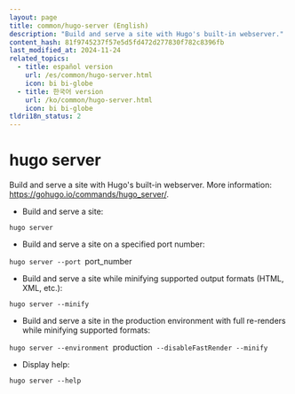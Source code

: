 ```yaml
---
layout: page
title: common/hugo-server (English)
description: "Build and serve a site with Hugo's built-in webserver."
content_hash: 81f9745237f57e5d5fd472d277830f782c8396fb
last_modified_at: 2024-11-24
related_topics:
  - title: español version
    url: /es/common/hugo-server.html
    icon: bi bi-globe
  - title: 한국어 version
    url: /ko/common/hugo-server.html
    icon: bi bi-globe
tldri18n_status: 2
---
```

# hugo server

Build and serve a site with Hugo's built-in webserver.
More information: <https://gohugo.io/commands/hugo_server/>.

- Build and serve a site:

`hugo server`

- Build and serve a site on a specified port number:

`hugo server --port `<span class="tldr-var badge badge-pill bg-dark-lm bg-white-dm text-white-lm text-dark-dm font-weight-bold">port_number</span>

- Build and serve a site while minifying supported output formats (HTML, XML, etc.):

`hugo server --minify`

- Build and serve a site in the production environment with full re-renders while minifying supported formats:

`hugo server --environment `<span class="tldr-var badge badge-pill bg-dark-lm bg-white-dm text-white-lm text-dark-dm font-weight-bold">production</span>` --disableFastRender --minify`

- Display help:

`hugo server --help`

